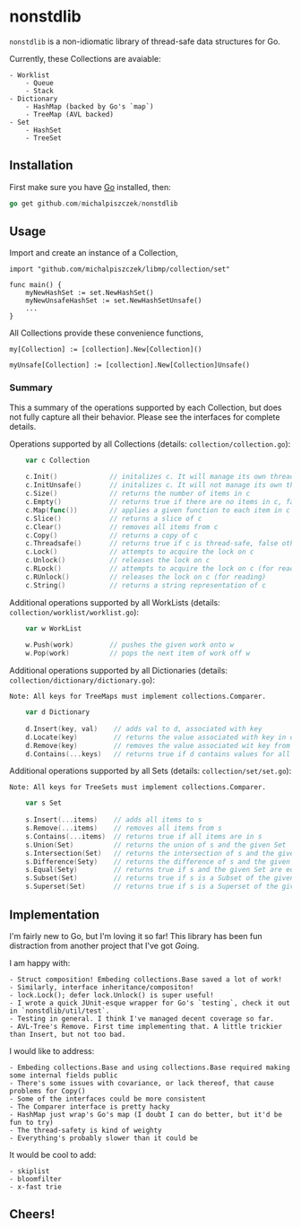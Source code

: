 # nonstdlib

`nonstdlib` is a non-idiomatic library of thread-safe data structures for Go. 

Currently, these Collections are avaiable:
    
    - Worklist 
        - Queue 
        - Stack
    - Dictionary
        - HashMap (backed by Go's `map`)
        - TreeMap (AVL backed)
    - Set
        - HashSet 
        - TreeSet
       

## Installation

First make sure you have [Go](http://golang.org) installed, then:

```go
go get github.com/michalpiszczek/nonstdlib
```

## Usage

Import and create an instance of a Collection,

```golang
import "github.com/michalpiszczek/libmp/collection/set"

func main() {
    myNewHashSet := set.NewHashSet()
    myNewUnsafeHashSet := set.NewHashSetUnsafe()
    ...
}
```

All Collections provide these convenience functions,

```
my[Collection] := [collection].New[Collection]() 

myUnsafe[Collection] := [collection].New[Collection]Unsafe()
```

### Summary

This a summary of the operations supported by each Collection, but does not fully capture all their behavior. Please see the interfaces for complete details.

Operations supported by all Collections (details: `collection/collection.go`):

```go
    var c Collection
    
    c.Init()             // initalizes c. It will manage its own thread-safety
    c.InitUnsafe()       // initalizes c. It will not manage its own thread-safety
    c.Size()             // returns the number of items in c
    c.Empty()            // returns true if there are no items in c, false otherwise
    c.Map(func())        // applies a given function to each item in c
    c.Slice()            // returns a slice of c
    c.Clear()            // removes all items from c
    c.Copy()             // returns a copy of c
    c.Threadsafe()       // returns true if c is thread-safe, false otherwise
    c.Lock()             // attempts to acquire the lock on c
    c.Unlock()           // releases the lock on c
    c.RLock()            // attempts to acquire the lock on c (for reading)
    c.RUnlock()          // releases the lock on c (for reading)
    c.String()           // returns a string representation of c
```

Additional operations supported by all WorkLists (details: `collection/worklist/worklist.go`):

```go 
    var w WorkList
    
    w.Push(work)         // pushes the given work onto w
    w.Pop(work)          // pops the next item of work off w
```

Additional operations supported by all Dictionaries (details: `collection/dictionary/dictionary.go`):

    Note: All keys for TreeMaps must implement collections.Comparer.

```go 
    var d Dictionary
    
    d.Insert(key, val)    // adds val to d, associated with key
    d.Locate(key)         // returns the value associated with key in d
    d.Remove(key)         // removes the value associated wit key from d
    d.Contains(...keys)   // returns true if d contains values for all keys
```

Additional operations supported by all Sets (details: `collection/set/set.go`):

    Note: All keys for TreeSets must implement collections.Comparer.

```go 
    var s Set
    
    s.Insert(...items)    // adds all items to s
    s.Remove(...items)    // removes all items from s
    s.Contains(...items)  // returns true if all items are in s
    s.Union(Set)          // returns the union of s and the given Set
    s.Intersection(Set)   // returns the intersection of s and the given Set
    s.Difference(Sety)    // returns the difference of s and the given Set
    s.Equal(Sety)         // returns true if s and the given Set are equal, false otherwise
    s.Subset(Set)         // returns true if s is a Subset of the given Set, false otherwise
    s.Superset(Set)       // returns true if s is a Superset of the given Set, false otherwise

```
## Implementation

I'm fairly new to Go, but I'm loving it so far! This library has been fun distraction from another project that I've got *Go*ing.

I am happy with:

    - Struct composition! Embeding collections.Base saved a lot of work! 
    - Similarly, interface inheritance/compositon! 
    - lock.Lock(); defer lock.Unlock() is super useful!
    - I wrote a quick JUnit-esque wrapper for Go's `testing`, check it out in `nonstdlib/util/test`.
    - Testing in general. I think I've managed decent coverage so far.
    - AVL-Tree's Remove. First time implementing that. A little trickier than Insert, but not too bad.

I would like to address:
    
    - Embeding collections.Base and using collections.Base required making some internal fields public
    - There's some issues with covariance, or lack thereof, that cause problems for Copy()
    - Some of the interfaces could be more consistent
    - The Comparer interface is pretty hacky
    - HashMap just wrap's Go's map (I doubt I can do better, but it'd be fun to try)
    - The thread-safety is kind of weighty
    - Everything's probably slower than it could be

It would be cool to add:

    - skiplist
    - bloomfilter
    - x-fast trie

## Cheers!
